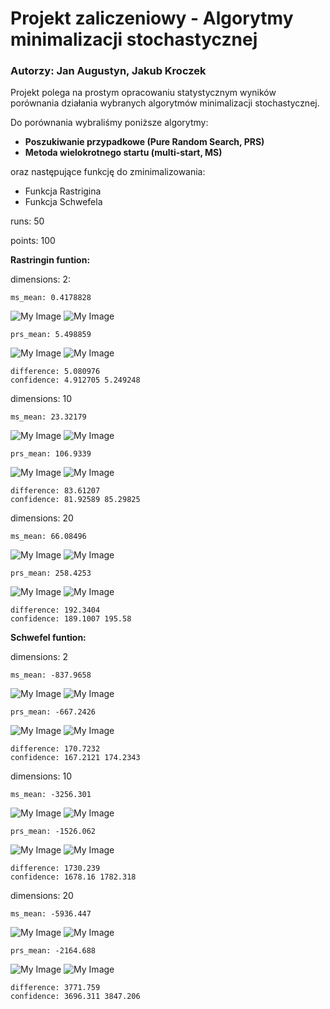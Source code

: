 # Projekt zaliczeniowy - Algorytmy minimalizacji stochastycznej
### Autorzy: Jan Augustyn, Jakub Kroczek

Projekt polega na prostym opracowaniu statystycznym wyników porównania działania wybranych algorytmów minimalizacji stochastycznej.

Do porównania wybraliśmy poniższe algorytmy:
- **Poszukiwanie przypadkowe (Pure Random Search, PRS)**
- **Metoda wielokrotnego startu (multi-start, MS)**

oraz następujące funkcję do zminimalizowania:
- Funkcja Rastrigina
- Funkcja Schwefela

runs: 50

points: 100 

**Rastringin funtion:**


dimensions: 2:
```
ms_mean: 0.4178828
```
![My Image](histograms/Rastirgin_2_ms.png)
![My Image](boxplot/Rastirgin_2_ms.png)

```
prs_mean: 5.498859
```
![My Image](histograms/Rastirgin_2_prs.png)
![My Image](boxplot/Rastirgin_2_prs.png)
```
difference: 5.080976
confidence: 4.912705 5.249248
```

dimensions: 10 

```
ms_mean: 23.32179
```
![My Image](histograms/Rastirgin_10_ms.png)
![My Image](boxplot/Rastirgin_10_ms.png)
```
prs_mean: 106.9339
```
![My Image](histograms/Rastirgin_10_prs.png)
![My Image](boxplot/Rastirgin_10_prs.png)
```
difference: 83.61207
confidence: 81.92589 85.29825
```
dimensions: 20

```
ms_mean: 66.08496
```
![My Image](histograms/Rastirgin_20_ms.png)
![My Image](boxplot/Rastirgin_20_ms.png)
```
prs_mean: 258.4253
```
![My Image](histograms/Rastirgin_20_prs.png)
![My Image](boxplot/Rastirgin_20_prs.png)
```
difference: 192.3404
confidence: 189.1007 195.58
```
**Schwefel funtion:**

dimensions: 2 
```
ms_mean: -837.9658
```
![My Image](histograms/Schwefel_2_ms.png)
![My Image](boxplot/Schwefel_2_ms.png)
```
prs_mean: -667.2426
```
![My Image](histograms/Schwefel_2_prs.png)
![My Image](boxplot/Schwefel_2_prs.png)
```
difference: 170.7232
confidence: 167.2121 174.2343
```

dimensions: 10
```
ms_mean: -3256.301
```
![My Image](histograms/Schwefel_10_ms.png)
![My Image](boxplot/Schwefel_10_ms.png)
```
prs_mean: -1526.062
```
![My Image](histograms/Schwefel_10_prs.png)
![My Image](boxplot/Schwefel_10_prs.png)
```
difference: 1730.239
confidence: 1678.16 1782.318
```
dimensions: 20 
```
ms_mean: -5936.447
```
![My Image](histograms/Schwefel_20_ms.png)
![My Image](boxplot/Schwefel_20_ms.png)
```
prs_mean: -2164.688
```
![My Image](histograms/Schwefel_20_prs.png)
![My Image](boxplot/Schwefel_20_prs.png)
```
difference: 3771.759
confidence: 3696.311 3847.206
```
